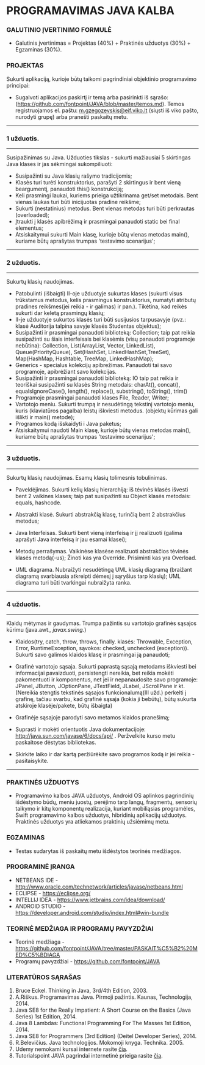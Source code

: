 # PROGRAMAVIMAS JAVA KALBA

### GALUTINIO ĮVERTINIMO FORMULĖ
<ul>
<li>Galutinis įvertinimas = Projektas (40%) + Praktinės užduotys (30%) + Egzaminas (30%).</li>
</ul>

### PROJEKTAS  

Sukurti aplikaciją, kurioje būtų taikomi pagrindiniai objektinio programavimo principai:
- Sugalvoti aplikacijos paskirtį ir temą arba pasirinkti iš sąrašo: (https://github.com/fontpoint/JAVA/blob/master/temos.md). Temos registruojamos el. paštu: m.gzegozevskis@eif.viko.lt (siųsti iš viko pašto, nurodyti grupę) arba pranešti paskaitų metu.

___

### 1 užduotis.
___
Susipažinimas su Java. Užduoties tikslas - sukurti mažiausiai 5 skirtingas Java klases ir jas sėkmingai sukompiliuoti: 
- Susipažinti su Java klasių rašymo tradicijomis; 
- Klasės turi turėti konstruktorius, parašyti 2 skirtingus ir bent vieną beargumentį, panaudoti this() konstrukciją;
- Keli prasmingi laukai, kuriems prieiga užtikrinama get/set metodais. Bent vienas laukas turi būti inicijuotas pradine reikšme;
- Sukurti (nestatinius) metodus. Bent vienas metodas turi būti perkrautas (overloaded);
- Įtraukti į klasės apibrėžimą ir prasmingai panaudoti static bei final elementus;
- Atsiskaitymui sukurti Main klasę, kurioje būtų vienas metodas main(), kuriame būtų aprašytas trumpas 'testavimo scenarijus';

___

### 2 užduotis.
___
Sukurtų klasių naudojimas.
- Patobulinti (išbaigti) II-oje užduotyje sukurtas klases (sukurti visus trūkstamus metodus, kelis prasmingus konstruktorius, 
  numatyti atributų pradines reikšmes(jei reikia - ir galimas) ir pan.). Tikėtina, kad reikės sukurti dar keletą prasmingų klasių;
- II-je užduotyje sukurtos klasės turi būti susijusios tarpusavyje 
  (pvz.: klasė Auditorija talpina savyje klasės Studentas objektus);
- Susipažinti ir prasmingai panaudoti biblioteką: Collection;
  taip pat reikia susipažinti su šiais interfeisais bei klasėmis (visų panaudoti programoje nebūtina):
  Collection, List(ArrayList, Vector, LinkedList), Queue(PriorityQueue), Set(HashSet, LinkedHashSet,TreeSet), Map(HashMap, Hashtable, TreeMap, LinkedHashMap);
- Generics - specialus kolekcijų apibrežimas. Panaudoti tai savo programoje, apibrėžiant savo kolekcijas.
- Susipažinti ir prasmingai panaudoti biblioteką: IO
  taip pat reikia ir teoriškai susipažinti su klasės String metodais: charAt(), concat(), equalsIgnoreCase(), length(), replace(), substring(), toString(), trim()  
- Programoje prasmingai panaudoti klases File, Reader, Writer;
- Vartotojo meniu. Sukurti trumpą ir nesudėtingą tekstinį vartotojo meniu, kuris (klaviatūros pagalba) leistų iškviesti metodus. 
  (objektų kūrimas gali išlikti ir main() metode);
- Programos kodą išskaidyti i Java paketus;
- Atsiskaitymui naudoti Main klasę, kurioje būtų vienas metodas main(), kuriame būtų aprašytas trumpas 'testavimo scenarijus';

___

### 3 užduotis.
___
Sukurtų klasių naudojimas. Esamų klasių tolimesnis tobulinimas.
- Paveldėjimas. Sukurti kelių klasių hierarchiją: iš tėvinės klasės išvesti bent 2 vaikines klases;
  taip pat susipažinti su Object klasės metodais: equals, hashcode.
  
- Abstrakti klasė. Sukurti abstrakčią klasę, turinčią bent 2 abstrakčius metodus;

- Java Interfeisas. Sukurti bent vieną interfeisą ir jį realizuoti (galima aprašyti Java interfeisą ir jau esamai klasei);

- Metodų perrašymas. Vaikinėse klasėse realizuoti abstrakčios tėvinės klasės metodą(-us);
  Žinoti kas yra Override. Prisiminti kas yra Overload.

- UML diagrama. Nubraižyti nesudėtingą UML klasių diagramą (braižant diagramą svarbiausia atkreipti dėmesį į sąryšius tarp klasių);
  UML diagrama turi būti tvarkingai nubraižyta ranka.

___

### 4 užduotis.
___
Klaidų mėtymas ir gaudymas. Trumpa pažintis su vartotojo grafinės sąsajos kūrimu (java.awt.*, javax.swing.*)
- Klaidos(try, catch, throw, throws, finally. klasės: Throwable, Exception, Error, RuntimeException, sąvokos: checked, unchecked (exception)). 
  Sukurti savo galimos klaidos klasę ir prasmingai ją panaudoti;

- Grafinė vartotojo sąsaja. Sukurti paprastą sąsają metodams iškviesti bei informacijai pavaizduoti, 
  persistengti nereikia, bet reikia mokėti pakomentuoti ir komponentus, net jei ir nepanaudosite savo programoje:
  JPanel, JButton, JOptionPane, JTextField, JLabel, JScrollPane ir kt.
  (Nereikia stengtis tekstinės sąsajos funkcionalumą(III užd.) perkelti į grafinę, tačiau svarbu, kad grafinė sąsaja (kokia ji bebūtų),
  būtų sukurta atskiroje klasėje/pakete, būtų išbaigta)
- Grafinėje sąsajoje parodyti savo metamos klaidos pranešimą;

- Suprasti ir mokėti orientuotis Java dokumentacijoje: http://java.sun.com/javase/6/docs/api/ . 
  Peržvelkite kurso metu paskaitose dėstytas bibliotekas.

- Skirkite laiko ir dar kartą peržiūrėkite savo programos kodą ir jei reikia - pasitaisykite.
___

### PRAKTINĖS UŽDUOTYS
- Programavimo kalbos JAVA užduotys, Android OS aplinkos pagrindinių išdėstymo būdų, meniu juostų, perėjimo tarp langų, fragmentų, sensorių taikymo ir kitų komponentų realizacija, kuriant mobiliąsias programėles, Swift programavimo kalbos užduotys, hibridinių aplikacijų užduotys. Praktinės užduotys yra atliekamos praktinių užsiėmimų metu.

### EGZAMINAS

- Testas sudarytas iš paskaitų metu išdėstytos teorinės medžiagos.   

### PROGRAMINĖ ĮRANGA

- NETBEANS IDE - <a href="http://www.oracle.com/technetwork/articles/javase/jdk-netbeans-jsp-142931.html">http://www.oracle.com/technetwork/articles/javase/netbeans.html</a> 
- ECLIPSE - <a href="https://eclipse.org/">https://eclipse.org/</a>
- INTELLIJ IDEA - <a href="https://www.jetbrains.com/idea/download/"> https://www.jetbrains.com/idea/download/</a> 
- ANDROID STUDIO - <a href="https://developer.android.com/studio/index.html#win-bundle">https://developer.android.com/studio/index.html#win-bundle</a>

### TEORINĖ MEDŽIAGA IR PROGRAMŲ PAVYZDŽIAI
- Teorinė medžiaga - https://github.com/fontpoint/JAVA/tree/master/PASKAIT%C5%B2%20MED%C5%BDIAGA
- Programų pavyzdžiai - https://github.com/fontpoint/JAVA

### LITERATŪROS SĄRAŠAS

1. Bruce Eckel. Thinking in Java, 3rd/4th Edition, 2003. 
2. A.Riškus. Programavimas Java. Pirmoji pažintis. Kaunas, Technologija, 2014. 
3. Java SE8 for the Really Impatient: A Short Course on the Basics (Java Series) 1st Edition, 2014. 
4. Java 8 Lambdas: Functional Programming For The Masses 1st Edition, 2014. 
5. Java SE8 for Programmers (3rd Edition) (Deitel Developer Series), 2014. 
6. R.Belevičius. Java technologijos. Mokomoji knyga. Technika. 2005. 
7. Udemy nemokami kursai internete rasite <a href="https://www.udemy.com/">čia</a>.
8. Tutorialspoint JAVA pagrindai internetinė prieiga rasite <a href="http://www.tutorialspoint.com/java/">čia</a>.
